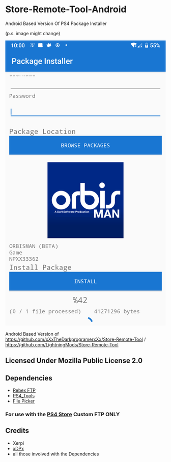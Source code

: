 # Store-Remote-Tool-Android
Android Based Version Of PS4 Package Installer

(p.s. image might change)

![](https://github.com/LightningMods/Store-Remote-Tool-Android/blob/master/Screenshot_20190808-100005_PS4_Package_Installer.png)

Android Based Version of 
https://github.com/xXxTheDarkprogramerxXx/Store-Remote-Tool / https://github.com/LightningMods/Store-Remote-Tool

## Licensed Under Mozilla Public License 2.0

## Dependencies
 
- [Rebex FTP](https://www.rebex.net/ftp-ssl.net/) 
- [PS4_Tools](https://github.com/xXxTheDarkprogramerxXx/PS4_Tools/releases/tag/PS4-Tools-(AppVoyer)) 
- [File Picker](https://github.com/jfversluis/FilePicker-Plugin-for-Xamarin-and-Windows)

### For use with the [PS4 Store](https://github.com/LightningMods/PS4-Store) Custom FTP ONLY

## Credits
- Xerpi
- [xDPx](https://github.com/xXxTheDarkprogramerxXx) 
- all those involved with the Dependencies

